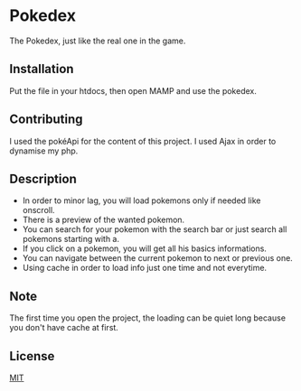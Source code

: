 # Pokedex

The Pokedex, just like the real one in the game.

## Installation

Put the file in your htdocs, then open MAMP and use the pokedex.

## Contributing
I used the pokéApi for the content of this project.
I used Ajax in order to dynamise my php.

## Description
* In order to minor lag, you will load pokemons only if needed like onscroll.
* There is a preview of the wanted pokemon.
* You can search for your pokemon with the search bar or just search all pokemons starting with a.
* If you click on a pokemon, you will get all his basics informations.
* You can navigate between the current pokemon to next or previous one. 
* Using cache in order to load info just one time and not everytime.

## Note
The first time you open the project, the loading can be quiet long because you don't have cache at first.

## License
[MIT](https://choosealicense.com/licenses/mit/)